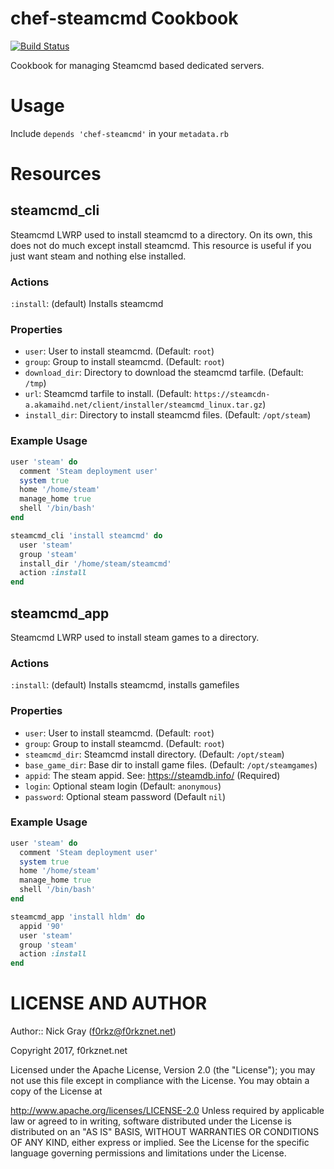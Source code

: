 # chef-steamcmd Cookbook

[![Build Status](https://travis-ci.org/f0rkz/chef-steamcmd.svg?branch=master)](https://travis-ci.org/f0rkz/chef-steamcmd)

Cookbook for managing Steamcmd based dedicated servers.

# Usage

Include `depends 'chef-steamcmd'` in your `metadata.rb`

# Resources

## steamcmd_cli

Steamcmd LWRP used to install steamcmd to a directory. On its own, this does not
do much except install steamcmd. This resource is useful if you just want steam
and nothing else installed.

### Actions

`:install`: (default) Installs steamcmd

### Properties

* `user`: User to install steamcmd. (Default: `root`)
* `group`: Group to install steamcmd. (Default: `root`)
* `download_dir`: Directory to download the steamcmd tarfile. (Default: `/tmp`)
* `url`: Steamcmd tarfile to install. (Default: `https://steamcdn-a.akamaihd.net/client/installer/steamcmd_linux.tar.gz`)
* `install_dir`: Directory to install steamcmd files. (Default: `/opt/steam`)

### Example Usage
```ruby
user 'steam' do
  comment 'Steam deployment user'
  system true
  home '/home/steam'
  manage_home true
  shell '/bin/bash'
end

steamcmd_cli 'install steamcmd' do
  user 'steam'
  group 'steam'
  install_dir '/home/steam/steamcmd'
  action :install
end
```

## steamcmd_app

Steamcmd LWRP used to install steam games to a directory.

### Actions

`:install`: (default) Installs steamcmd, installs gamefiles

### Properties

* `user`: User to install steamcmd. (Default: `root`)
* `group`: Group to install steamcmd. (Default: `root`)
* `steamcmd_dir`: Steamcmd install directory. (Default: `/opt/steam`)
* `base_game_dir`: Base dir to install game files. (Default: `/opt/steamgames`)
* `appid`: The steam appid. See: https://steamdb.info/ (Required)
* `login`: Optional steam login (Default: `anonymous`)
* `password`: Optional steam password (Default `nil`)

### Example Usage
```ruby
user 'steam' do
  comment 'Steam deployment user'
  system true
  home '/home/steam'
  manage_home true
  shell '/bin/bash'
end

steamcmd_app 'install hldm' do
  appid '90'
  user 'steam'
  group 'steam'
  action :install
end
```
# LICENSE AND AUTHOR

Author:: Nick Gray (f0rkz@f0rkznet.net)

Copyright 2017, f0rkznet.net

Licensed under the Apache License, Version 2.0 (the "License"); you may not use this file except in compliance with the License. You may obtain a copy of the License at

http://www.apache.org/licenses/LICENSE-2.0
Unless required by applicable law or agreed to in writing, software distributed under the License is distributed on an "AS IS" BASIS, WITHOUT WARRANTIES OR CONDITIONS OF ANY KIND, either express or implied. See the License for the specific language governing permissions and limitations under the License.
